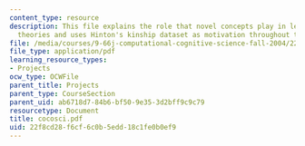```yaml
---
content_type: resource
description: This file explains the role that novel concepts play in learning good
  theories and uses Hinton's kinship dataset as motivation throughout the file.
file: /media/courses/9-66j-computational-cognitive-science-fall-2004/22f8cd28f6cf6c0b5edd18c1fe0b0ef9_cocosci.pdf
file_type: application/pdf
learning_resource_types:
- Projects
ocw_type: OCWFile
parent_title: Projects
parent_type: CourseSection
parent_uid: ab6718d7-84b6-bf50-9e35-3d2bff9c9c79
resourcetype: Document
title: cocosci.pdf
uid: 22f8cd28-f6cf-6c0b-5edd-18c1fe0b0ef9
---
```

